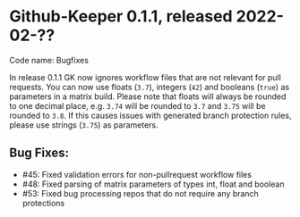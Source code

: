 # Github-Keeper 0.1.1, released 2022-02-??

Code name: Bugfixes

In release 0.1.1 GK now ignores workflow files that are not relevant for pull requests. You can now use floats (`3.7`), integers (`42`) and booleans (`true`) as parameters in a matrix build. Please note that floats will always be rounded to one decimal place, e.g. `3.74` will be rounded to `3.7` and `3.75` will be rounded to `3.8`. If this causes issues with generated branch protection rules, please use strings (`3.75`) as parameters.

## Bug Fixes:

* #45: Fixed validation errors for non-pullrequest workflow files
* #48: Fixed parsing of matrix parameters of types int, float and boolean
* #53: Fixed bug processing repos that do not require any branch protections
